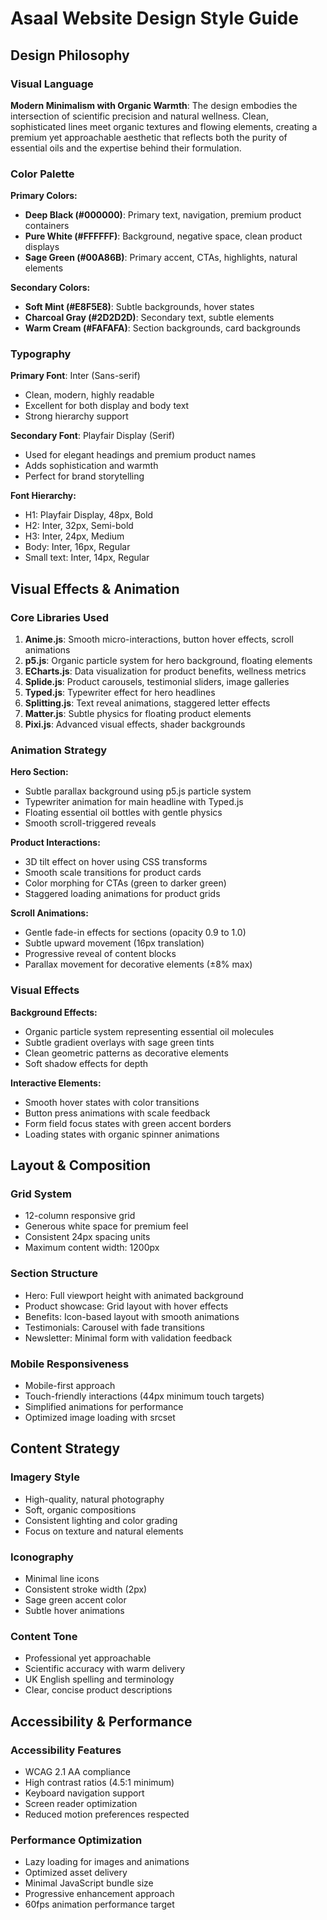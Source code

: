 # Asaal Website Design Style Guide

## Design Philosophy

### Visual Language
**Modern Minimalism with Organic Warmth**: The design embodies the intersection of scientific precision and natural wellness. Clean, sophisticated lines meet organic textures and flowing elements, creating a premium yet approachable aesthetic that reflects both the purity of essential oils and the expertise behind their formulation.

### Color Palette
**Primary Colors:**
- **Deep Black (#000000)**: Primary text, navigation, premium product containers
- **Pure White (#FFFFFF)**: Background, negative space, clean product displays
- **Sage Green (#00A86B)**: Primary accent, CTAs, highlights, natural elements

**Secondary Colors:**
- **Soft Mint (#E8F5E8)**: Subtle backgrounds, hover states
- **Charcoal Gray (#2D2D2D)**: Secondary text, subtle elements
- **Warm Cream (#FAFAFA)**: Section backgrounds, card backgrounds

### Typography
**Primary Font**: Inter (Sans-serif)
- Clean, modern, highly readable
- Excellent for both display and body text
- Strong hierarchy support

**Secondary Font**: Playfair Display (Serif)
- Used for elegant headings and premium product names
- Adds sophistication and warmth
- Perfect for brand storytelling

**Font Hierarchy:**
- H1: Playfair Display, 48px, Bold
- H2: Inter, 32px, Semi-bold
- H3: Inter, 24px, Medium
- Body: Inter, 16px, Regular
- Small text: Inter, 14px, Regular

## Visual Effects & Animation

### Core Libraries Used
1. **Anime.js**: Smooth micro-interactions, button hover effects, scroll animations
2. **p5.js**: Organic particle system for hero background, floating elements
3. **ECharts.js**: Data visualization for product benefits, wellness metrics
4. **Splide.js**: Product carousels, testimonial sliders, image galleries
5. **Typed.js**: Typewriter effect for hero headlines
6. **Splitting.js**: Text reveal animations, staggered letter effects
7. **Matter.js**: Subtle physics for floating product elements
8. **Pixi.js**: Advanced visual effects, shader backgrounds

### Animation Strategy
**Hero Section:**
- Subtle parallax background using p5.js particle system
- Typewriter animation for main headline with Typed.js
- Floating essential oil bottles with gentle physics
- Smooth scroll-triggered reveals

**Product Interactions:**
- 3D tilt effect on hover using CSS transforms
- Smooth scale transitions for product cards
- Color morphing for CTAs (green to darker green)
- Staggered loading animations for product grids

**Scroll Animations:**
- Gentle fade-in effects for sections (opacity 0.9 to 1.0)
- Subtle upward movement (16px translation)
- Progressive reveal of content blocks
- Parallax movement for decorative elements (±8% max)

### Visual Effects
**Background Effects:**
- Organic particle system representing essential oil molecules
- Subtle gradient overlays with sage green tints
- Clean geometric patterns as decorative elements
- Soft shadow effects for depth

**Interactive Elements:**
- Smooth hover states with color transitions
- Button press animations with scale feedback
- Form field focus states with green accent borders
- Loading states with organic spinner animations

## Layout & Composition

### Grid System
- 12-column responsive grid
- Generous white space for premium feel
- Consistent 24px spacing units
- Maximum content width: 1200px

### Section Structure
- Hero: Full viewport height with animated background
- Product showcase: Grid layout with hover effects
- Benefits: Icon-based layout with smooth animations
- Testimonials: Carousel with fade transitions
- Newsletter: Minimal form with validation feedback

### Mobile Responsiveness
- Mobile-first approach
- Touch-friendly interactions (44px minimum touch targets)
- Simplified animations for performance
- Optimized image loading with srcset

## Content Strategy

### Imagery Style
- High-quality, natural photography
- Soft, organic compositions
- Consistent lighting and color grading
- Focus on texture and natural elements

### Iconography
- Minimal line icons
- Consistent stroke width (2px)
- Sage green accent color
- Subtle hover animations

### Content Tone
- Professional yet approachable
- Scientific accuracy with warm delivery
- UK English spelling and terminology
- Clear, concise product descriptions

## Accessibility & Performance

### Accessibility Features
- WCAG 2.1 AA compliance
- High contrast ratios (4.5:1 minimum)
- Keyboard navigation support
- Screen reader optimization
- Reduced motion preferences respected

### Performance Optimization
- Lazy loading for images and animations
- Optimized asset delivery
- Minimal JavaScript bundle size
- Progressive enhancement approach
- 60fps animation performance target